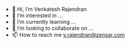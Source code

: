 - 👋 Hi, I’m Venkatesh Rajendran
- 👀 I’m interested in ...
- 🌱 I’m currently learning ...
- 💞️ I’m looking to collaborate on ...
- 📫 How to reach me v.rajendran@zensar.com

<!---
Venkatesh Rajendran/Venkatesh Rajendran is a ✨ special ✨ repository because its `README.md` (this file) appears on your GitHub profile.
You can click the Preview link to take a look at your changes.
--->
